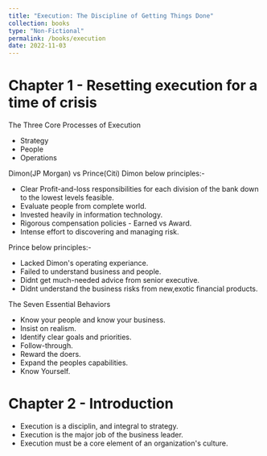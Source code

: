 ```yaml
---
title: "Execution: The Discipline of Getting Things Done"
collection: books
type: "Non-Fictional"
permalink: /books/execution
date: 2022-11-03
---
```



# Chapter 1 - Resetting execution for a time of crisis

The Three Core Processes of Execution
- Strategy
- People
- Operations

Dimon(JP Morgan) vs Prince(Citi)
Dimon below principles:-
- Clear Profit-and-loss responsibilities for each division of the bank down to the lowest levels feasible.
- Evaluate people from complete world.
- Invested heavily in information technology.
- Rigorous compensation policies - Earned vs Award.
- Intense effort to discovering and managing risk.

Prince below principles:-
- Lacked Dimon's operating experiance.
- Failed to understand business and people.
- Didnt get much-needed advice from senior executive.
- Didnt understand the business risks from new,exotic financial products.


The Seven Essential Behaviors

- Know your people and know your business.
- Insist on realism.
- Identify clear goals and priorities.
- Follow-through.
- Reward the doers.
- Expand the peoples capabilities.
- Know Yourself.


# Chapter 2 - Introduction
- Execution is a disciplin, and integral to strategy.
- Execution is the major job of the business leader.
- Execution must be a core element of an organization's culture.
